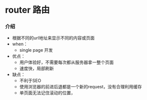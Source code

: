# router 路由

### 介绍

* 根据不同的url地址来显示不同的内容或页面
* when：
  * single page 开发
* 优点：
  * 用户体验好，不需要每次都从服务器拿一整个页面
  * 速度快，局部刷新
* 缺点：
  * 不利于SEO
  * 使用浏览器的前进后退都是一个新的request，没有合理利用缓存
  * 单页面无法记住滚动的位置，



